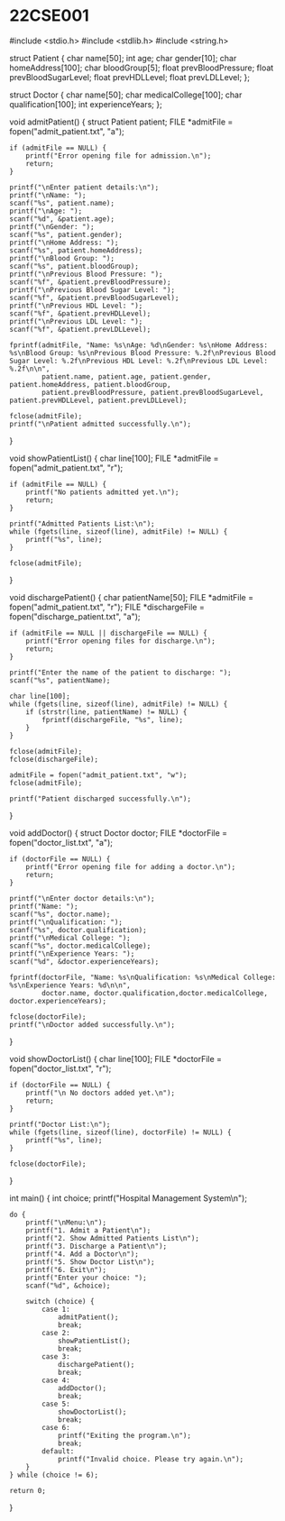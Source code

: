 # 22CSE001
#include <stdio.h>
#include <stdlib.h>
#include <string.h>

struct Patient {
    char name[50];
    int age;
    char gender[10];
    char homeAddress[100];
    char bloodGroup[5];
    float prevBloodPressure;
    float prevBloodSugarLevel;
    float prevHDLLevel;
    float prevLDLLevel;
};

struct Doctor {
    char name[50];
    char medicalCollege[100];
    char qualification[100];
    int experienceYears;
};

void admitPatient() {
    struct Patient patient;
    FILE *admitFile = fopen("admit_patient.txt", "a");

    if (admitFile == NULL) {
        printf("Error opening file for admission.\n");
        return;
    }

    printf("\nEnter patient details:\n");
    printf("\nName: ");
    scanf("%s", patient.name);
    printf("\nAge: ");
    scanf("%d", &patient.age);
    printf("\nGender: ");
    scanf("%s", patient.gender);
    printf("\nHome Address: ");
    scanf("%s", patient.homeAddress);
    printf("\nBlood Group: ");
    scanf("%s", patient.bloodGroup);
    printf("\nPrevious Blood Pressure: ");
    scanf("%f", &patient.prevBloodPressure);
    printf("\nPrevious Blood Sugar Level: ");
    scanf("%f", &patient.prevBloodSugarLevel);
    printf("\nPrevious HDL Level: ");
    scanf("%f", &patient.prevHDLLevel);
    printf("\nPrevious LDL Level: ");
    scanf("%f", &patient.prevLDLLevel);

    fprintf(admitFile, "Name: %s\nAge: %d\nGender: %s\nHome Address: %s\nBlood Group: %s\nPrevious Blood Pressure: %.2f\nPrevious Blood Sugar Level: %.2f\nPrevious HDL Level: %.2f\nPrevious LDL Level: %.2f\n\n",
            patient.name, patient.age, patient.gender, patient.homeAddress, patient.bloodGroup,
            patient.prevBloodPressure, patient.prevBloodSugarLevel, patient.prevHDLLevel, patient.prevLDLLevel);

    fclose(admitFile);
    printf("\nPatient admitted successfully.\n");
}

void showPatientList() {
    char line[100];
    FILE *admitFile = fopen("admit_patient.txt", "r");

    if (admitFile == NULL) {
        printf("No patients admitted yet.\n");
        return;
    }

    printf("Admitted Patients List:\n");
    while (fgets(line, sizeof(line), admitFile) != NULL) {
        printf("%s", line);
    }

    fclose(admitFile);
}

void dischargePatient() {
    char patientName[50];
    FILE *admitFile = fopen("admit_patient.txt", "r");
    FILE *dischargeFile = fopen("discharge_patient.txt", "a");

    if (admitFile == NULL || dischargeFile == NULL) {
        printf("Error opening files for discharge.\n");
        return;
    }

    printf("Enter the name of the patient to discharge: ");
    scanf("%s", patientName);

    char line[100];
    while (fgets(line, sizeof(line), admitFile) != NULL) {
        if (strstr(line, patientName) != NULL) {
            fprintf(dischargeFile, "%s", line);
        }
    }

    fclose(admitFile);
    fclose(dischargeFile);

    admitFile = fopen("admit_patient.txt", "w");
    fclose(admitFile);

    printf("Patient discharged successfully.\n");
}

void addDoctor() {
    struct Doctor doctor;
    FILE *doctorFile = fopen("doctor_list.txt", "a");

    if (doctorFile == NULL) {
        printf("Error opening file for adding a doctor.\n");
        return;
    }

    printf("\nEnter doctor details:\n");
    printf("Name: ");
    scanf("%s", doctor.name);
    printf("\nQualification: ");
    scanf("%s", doctor.qualification);
    printf("\nMedical College: ");
    scanf("%s", doctor.medicalCollege);
    printf("\nExperience Years: ");
    scanf("%d", &doctor.experienceYears);

    fprintf(doctorFile, "Name: %s\nQualification: %s\nMedical College: %s\nExperience Years: %d\n\n",
            doctor.name, doctor.qualification,doctor.medicalCollege, doctor.experienceYears);

    fclose(doctorFile);
    printf("\nDoctor added successfully.\n");
}

void showDoctorList() {
    char line[100];
    FILE *doctorFile = fopen("doctor_list.txt", "r");

    if (doctorFile == NULL) {
        printf("\n No doctors added yet.\n");
        return;
    }

    printf("Doctor List:\n");
    while (fgets(line, sizeof(line), doctorFile) != NULL) {
        printf("%s", line);
    }

    fclose(doctorFile);
}

int main() {
    int choice;
    printf("Hospital Management System\n");

    do {
        printf("\nMenu:\n");
        printf("1. Admit a Patient\n");
        printf("2. Show Admitted Patients List\n");
        printf("3. Discharge a Patient\n");
        printf("4. Add a Doctor\n");
        printf("5. Show Doctor List\n");
        printf("6. Exit\n");
        printf("Enter your choice: ");
        scanf("%d", &choice);

        switch (choice) {
            case 1:
                admitPatient();
                break;
            case 2:
                showPatientList();
                break;
            case 3:
                dischargePatient();
                break;
            case 4:
                addDoctor();
                break;
            case 5:
                showDoctorList();
                break;
            case 6:
                printf("Exiting the program.\n");
                break;
            default:
                printf("Invalid choice. Please try again.\n");
        }
    } while (choice != 6);

    return 0;
}


